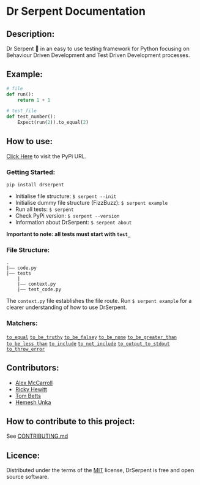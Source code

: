 # Dr Serpent Documentation

## Description:
Dr Serpent 🐍 in an easy to use testing framework for Python focusing on Behaviour Driven Development and Test Driven Development processes.

## Example:

```python
# file
def run():
    return 1 + 1

# test_file
def test_number():
    Expect(run(2)).to_equal(2)
```

## How to use:

[Click Here](https://pypi.org/project/drserpent/) to visit the PyPi URL.

### Getting Started:

`pip install drserpent`

- Initialise file structure: `$ serpent --init`
- Initialise dummy file structure (FizzBuzz): `$ serpent example`
- Run all tests: `$ serpent`
- Check PyPi version: `$ serpent --version`
- Information about DrSerpent: `$ serpent about`

**Important to note: all tests must start with `test_`**

### File Structure:

```
.
|–– code.py
|–– tests
    |
    |–– context.py
    |–– test_code.py
```

The `context.py` file establishes the file route. Run `$ serpent example` for a clearer understanding of how to use DrSerpent.


### Matchers:

[`to_equal`]()
[`to_be_truthy`]()
[`to_be_falsey`]()
[`to_be_none`]()
[`to_be_greater_than`]()
[`to_be_less_than`]()
[`to_include`]()
[`to_not_include`]()
[`to_output_to_stdout`]()
[`to_throw_error`]()

## Contributors:
* [Alex McCarroll](https://github.com/AlexMcCarroll)
* [Ricky Hewitt](https://github.com/rewitt94)
* [Tom Betts](https://github.com/T-Betts)
* [Hemesh Unka](https://github.com/Hemesh-Unka)

## How to contribute to this project:

See [CONTRIBUTING.md](https://github.com/DrSerpent/DrSerpent-Core/blob/master/CONTRIBUTING.md)

## Licence:

Distributed under the terms of the [MIT](https://github.com/DrSerpent/DrSerpent-Core/blob/master/LICENSE.txt) license, DrSerpent is free and open source software.
